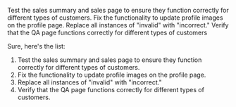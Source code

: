 Test the sales summary and sales page to ensure they function correctly for different types of customers.
Fix the functionality to update profile images on the profile page.
Replace all instances of "invalid" with "incorrect."
Verify that the QA page functions correctly for different types of customers



Sure, here's the list:

1. Test the sales summary and sales page to ensure they function correctly for different types of customers.
2. Fix the functionality to update profile images on the profile page.
3. Replace all instances of "invalid" with "incorrect."
4. Verify that the QA page functions correctly for different types of customers.
